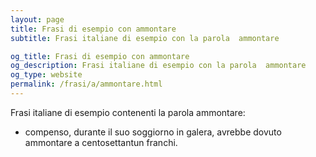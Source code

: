 ```yaml
---
layout: page
title: Frasi di esempio con ammontare 
subtitle: Frasi italiane di esempio con la parola  ammontare

og_title: Frasi di esempio con ammontare 
og_description: Frasi italiane di esempio con la parola  ammontare
og_type: website
permalink: /frasi/a/ammontare.html
---
```


Frasi italiane di esempio contenenti la parola ammontare:


- compenso, durante il suo soggiorno in galera, avrebbe dovuto ammontare a centosettantun franchi.

